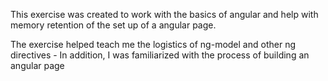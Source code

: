 This exercise was created to work with the basics of angular and help with memory retention of the set up of a angular page. 

The exercise helped teach me the logistics of ng-model and other ng directives - In addition, I was familiarized with the process of building an angular page 

